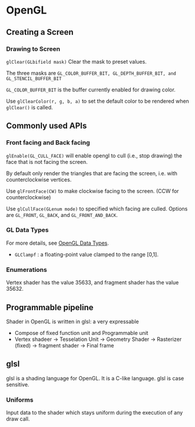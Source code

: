 # OpenGL 

## Creating a Screen

### Drawing to Screen

`glClear(GLbifield mask)` Clear the mask to preset values.

The three masks are `GL_COLOR_BUFFER_BIT, GL_DEPTH_BUFFER_BIT, and GL_STENCIL_BUFFER_BIT`

`GL_COLOR_BUFFER_BIT` is the buffer currently enabled for drawing color.

Use `glClearColor(r, g, b, a)` to set the default color to be rendered when `glClear()` is called.


## Commonly used APIs

### Front facing and Back facing

`glEnable(GL_CULL_FACE)` will enable opengl to cull (i.e., stop drawing) the face that is not facing the screen.

By default only render the triangles that are facing the screen, i.e. with counterclockwise vertices.

Use `glFrontFace(CW)` to make clockwise facing to the screen. (CCW for counterclockwise)

Use `glCullFace(GLenum mode)` to specified which facing are culled. Options are `GL_FRONT`, `GL_BACK`, and `GL_FRONT_AND_BACK`.


### GL Data Types

For more details, see [OpenGL Data Types](https://www.khronos.org/opengl/wiki/OpenGL_Type).

- `GLClampf` : a floating-point value clamped to the range [0,1].

### Enumerations

Vertex shader has the value 35633, and fragment shader has the value 35632.


## Programmable pipeline

Shader in OpenGL is written in glsl: a very expressable 

- Compose of fixed function unit and Programmable unit
- Vertex shadeer -> Tesselation Unit -> Geometry Shader -> Rasterizer (fixed) -> fragment shader -> Final frame


## glsl 

glsl is a shading language for OpenGL. It is a C-like language. glsl is case sensitive.

### Uniforms

Input data to the shader which stays uniform during the execution of any draw call.


